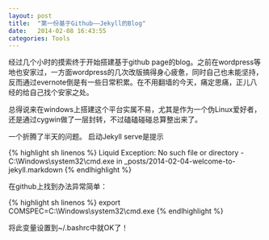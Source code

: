 ```yaml
---
layout: post
title:  "第一份基于Github——Jekyll的Blog"
date:   2014-02-08 16:43:55
categories: Tools
---
```


经过几个小时的摸索终于开始搭建基于github page的blog。之前在wordpress等地也安家过，一方面wordpress的几次改版搞得身心疲惫，同时自己也未能坚持，反而通过evernote倒是有一些日常积累。在不用翻墙的今天，痛定思痛，正儿八经的给自己找个安家之处。

总得说来在windows上搭建这个平台实属不易，尤其是作为一个伪Linux爱好者，还是通过cygwin做了一层封转，不过磕磕碰碰总算整出来了。

一个折腾了半天的问题。 启动Jekyll serve是提示

{% highlight sh linenos %}
 Liquid Exception: No such file or directory - C:\Windows\system32\cmd.exe in _posts/2014-02-04-welcome-to-jekyll.markdown
{% endlhighlight %}

在github上找到办法异常简单：

{% highlight sh linenos %}
export COMSPEC=C:\Windows\system32\cmd.exe
{% endlhighlight %}

将此变量设置到~/.bashrc中就OK了！
